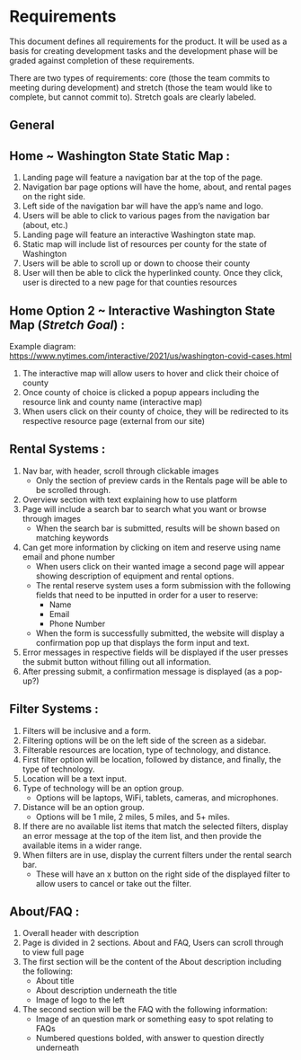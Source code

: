# Requirements
This document defines all requirements for the product. It will be used as a basis for creating development tasks and the development phase will be graded against completion of these requirements.

There are two types of requirements: core (those the team commits to meeting during development) and stretch (those the team would like to complete, but cannot commit to). Stretch goals are clearly labeled.

## General

## Home ~ Washington State Static Map :

1. Landing page will feature a navigation bar at the top of the page.
2. Navigation bar page options will have the home, about, and rental pages on the right side.
3. Left side of the navigation bar will have the app’s name and logo.
4. Users will be able to click to various pages from the navigation bar (about, etc.)
5. Landing page will feature an interactive Washington state map.
6. Static map will include list of resources per county for the state of Washington
7. Users will be able to scroll up or down to choose their county
8. User will then be able to click the hyperlinked county. Once they click, user is directed to a new page for that counties resources
 
## Home Option 2 ~ Interactive Washington State Map (_Stretch Goal_) :

Example diagram: https://www.nytimes.com/interactive/2021/us/washington-covid-cases.html

1. The interactive map will allow users to hover and click their choice of county
2. Once county of choice is clicked a popup appears including the resource link and county name (interactive map) 
3. When users click on their county of choice, they will be redirected to its respective resource page (external from our site)

 
## Rental Systems :

1. Nav bar, with header, scroll through clickable images
    - Only the section of preview cards in the Rentals page will be able to be scrolled through.
2. Overview section with text explaining how to use platform
3. Page will include a search bar to search what you want or browse through images
    - When the search bar is submitted, results will be shown based on matching keywords
4. Can get more information by clicking on item and reserve using name email and phone number
    - When users click on their wanted image a second page will appear showing description of equipment and rental options. 
    - The rental reserve system uses a form submission with the following fields that need to be inputted in order for a user to reserve: 
        - Name 
        - Email
        - Phone Number 
    - When the form is successfully submitted, the website will display a confirmation pop up that displays the form input and text.
5. Error messages in respective fields will be displayed if the user presses the submit button without filling out all information.
6. After pressing submit, a confirmation message is displayed (as a pop-up?)


## Filter Systems :

1. Filters will be inclusive and a form.
2. Filtering options will be on the left side of the screen as a sidebar.
3. Filterable resources are location, type of technology, and distance.
4. First filter option will be location, followed by distance, and finally, the type of technology.
5. Location will be a text input.
6. Type of technology will be an option group.
    - Options will be laptops, WiFi, tablets, cameras, and microphones.
7. Distance will be an option group.
    - Options will be 1 mile, 2 miles, 5 miles, and 5+ miles.
8. If there are no available list items that match the selected filters, display an error message at the top of the item list, and then provide the available items in a wider range.
9. When filters are in use, display the current filters under the rental search bar.
    - These will have an x button on the right side of the displayed filter to allow users to cancel or take out the filter.

## About/FAQ :

1. Overall header with description
2. Page is divided in 2 sections. About and FAQ, Users can scroll through to view full page
3. The first section will be the content of the About description including the following:
    - About title
    - About description underneath the title
    - Image of logo to the left
4. The second section will be the FAQ with the following information:
    - Image of an question mark or something easy to spot relating to FAQs
    - Numbered questions bolded, with answer to question directly underneath 
